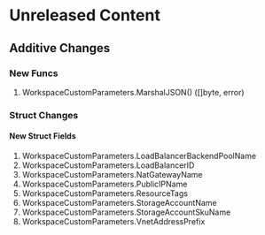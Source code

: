 # Unreleased Content

## Additive Changes

### New Funcs

1. WorkspaceCustomParameters.MarshalJSON() ([]byte, error)

### Struct Changes

#### New Struct Fields

1. WorkspaceCustomParameters.LoadBalancerBackendPoolName
1. WorkspaceCustomParameters.LoadBalancerID
1. WorkspaceCustomParameters.NatGatewayName
1. WorkspaceCustomParameters.PublicIPName
1. WorkspaceCustomParameters.ResourceTags
1. WorkspaceCustomParameters.StorageAccountName
1. WorkspaceCustomParameters.StorageAccountSkuName
1. WorkspaceCustomParameters.VnetAddressPrefix
